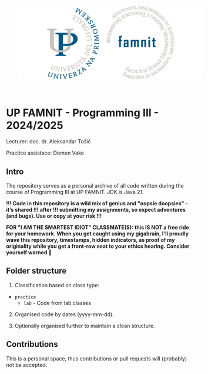 <p align="center">
  <img src="famnit.png" style="padding: 32px" />
</p>

# UP FAMNIT - Programming III - 2024/2025

Lecturer: doc. dr. Aleksandar Tošić

Practice assistace: Domen Vake

## Intro 

The repository serves as a personal archive of all code written during the course of Programming III at UP FAMNIT. JDK is Java 21.

**!!! Code in this repository is a wild mix of genius and "oopsie doopsies" - it’s shared !!! after !!! submitting my assignments, so expect adventures (and bugs). Use or copy at your risk !!!**

**FOR "I AM THE SMARTEST IDIOT" CLASSMATE(S): this IS NOT a free ride for your homework. When you get caught using my gigabrain, I'll proudly wave this repository, timestamps, hidden indicators, as proof of my originality while you get a front-row seat to your ethics hearing. Consider yourself warned 💅**

## Folder structure

1. Classification based on class type:
  - `practice`
    - `lab` - Code from lab classes
2. Organised code by dates (yyyy-mm-dd).

3. Optionally organised further to maintain a clean structure.

## Contributions
This is a personal space, thus contributions or pull requests will (probably) not be accepted.